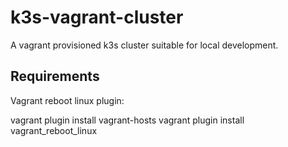 # k3s-vagrant-cluster
A vagrant provisioned k3s cluster suitable for local development.

## Requirements

Vagrant reboot linux plugin:

vagrant plugin install vagrant-hosts
vagrant plugin install vagrant_reboot_linux

